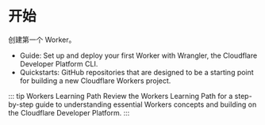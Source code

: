 # 开始

创建第一个 Worker。

- Guide: Set up and deploy your first Worker with Wrangler, the Cloudflare Developer Platform CLI.
- Quickstarts: GitHub repositories that are designed to be a starting point for building a new Cloudflare Workers project.

::: tip Workers Learning Path
Review the Workers Learning Path for a step-by-step guide to understanding essential Workers concepts and building on the Cloudflare Developer Platform.
:::